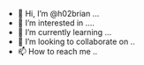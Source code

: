 - 👋 Hi, I’m @h02brian ...
- 👀 I’m interested in ....
- 🌱 I’m currently learning ...
- 💞️ I’m looking to collaborate on ..
- 📫 How to reach me ..

<!---
h02brian/h02brian is a ✨ special ✨ repository because its `README.md` (this file) appears on your GitHub profile.
You can click the Preview link to take a look at your changes.
--->
